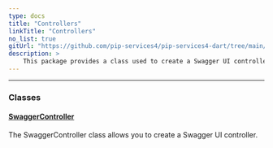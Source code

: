 ```yaml
---
type: docs
title: "Controllers"
linkTitle: "Controllers"
no_list: true
gitUrl: "https://github.com/pip-services4/pip-services4-dart/tree/main/pip-services4-swagger-dart"
description: >
    This package provides a class used to create a Swagger UI controller.
---
```

---

<div class="module-body"> 


### Classes

#### [SwaggerController](swagger_controller)
The SwaggerController class allows you to create a Swagger UI controller.


</div>


